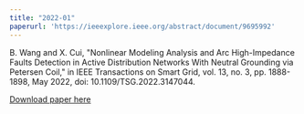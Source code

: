 ```yaml
---
title: "2022-01"
paperurl: 'https://ieeexplore.ieee.org/abstract/document/9695992'
---
```

B. Wang and X. Cui, "Nonlinear Modeling Analysis and Arc High-Impedance Faults Detection in Active Distribution Networks With Neutral Grounding via Petersen Coil," in IEEE Transactions on Smart Grid, vol. 13, no. 3, pp. 1888-1898, May 2022, doi: 10.1109/TSG.2022.3147044.

[Download paper here](https://ieeexplore.ieee.org/abstract/document/9695992)
